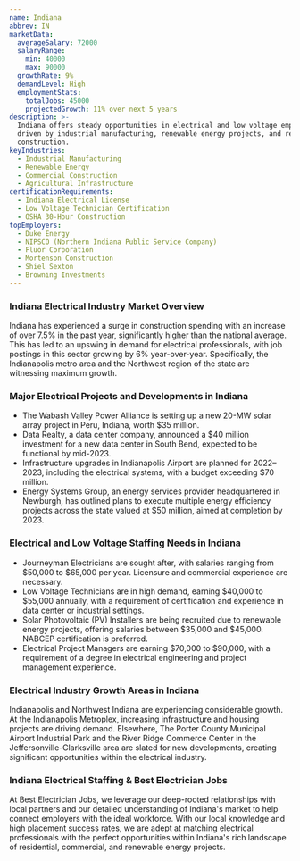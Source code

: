 ```yaml
---
name: Indiana
abbrev: IN
marketData:
  averageSalary: 72000
  salaryRange:
    min: 40000
    max: 90000
  growthRate: 9%
  demandLevel: High
  employmentStats:
    totalJobs: 45000
    projectedGrowth: 11% over next 5 years
description: >-
  Indiana offers steady opportunities in electrical and low voltage employment,
  driven by industrial manufacturing, renewable energy projects, and residential
  construction.
keyIndustries:
  - Industrial Manufacturing
  - Renewable Energy
  - Commercial Construction
  - Agricultural Infrastructure
certificationRequirements:
  - Indiana Electrical License
  - Low Voltage Technician Certification
  - OSHA 30-Hour Construction
topEmployers:
  - Duke Energy
  - NIPSCO (Northern Indiana Public Service Company)
  - Fluor Corporation
  - Mortenson Construction
  - Shiel Sexton
  - Browning Investments
---
```

### Indiana Electrical Industry Market Overview
Indiana has experienced a surge in construction spending with an increase of over 7.5% in the past year, significantly higher than the national average. This has led to an upswing in demand for electrical professionals, with job postings in this sector growing by 6% year-over-year. Specifically, the Indianapolis metro area and the Northwest region of the state are witnessing maximum growth.

### Major Electrical Projects and Developments in Indiana
- The Wabash Valley Power Alliance is setting up a new 20-MW solar array project in Peru, Indiana, worth $35 million.
- Data Realty, a data center company, announced a $40 million investment for a new data center in South Bend, expected to be functional by mid-2023.
- Infrastructure upgrades in Indianapolis Airport are planned for 2022–2023, including the electrical systems, with a budget exceeding $70 million.
- Energy Systems Group, an energy services provider headquartered in Newburgh, has outlined plans to execute multiple energy efficiency projects across the state valued at $50 million, aimed at completion by 2023.

### Electrical and Low Voltage Staffing Needs in Indiana
- Journeyman Electricians are sought after, with salaries ranging from $50,000 to $65,000 per year. Licensure and commercial experience are necessary.
- Low Voltage Technicians are in high demand, earning $40,000 to $55,000 annually, with a requirement of certification and experience in data center or industrial settings.
- Solar Photovoltaic (PV) Installers are being recruited due to renewable energy projects, offering salaries between $35,000 and $45,000. NABCEP certification is preferred.
- Electrical Project Managers are earning $70,000 to $90,000, with a requirement of a degree in electrical engineering and project management experience.

### Electrical Industry Growth Areas in Indiana
Indianapolis and Northwest Indiana are experiencing considerable growth. At the Indianapolis Metroplex, increasing infrastructure and housing projects are driving demand. Elsewhere, The Porter County Municipal Airport Industrial Park and the River Ridge Commerce Center in the Jeffersonville-Clarksville area are slated for new developments, creating significant opportunities within the electrical industry.

### Indiana Electrical Staffing & Best Electrician Jobs
At Best Electrician Jobs, we leverage our deep-rooted relationships with local partners and our detailed understanding of Indiana's market to help connect employers with the ideal workforce. With our local knowledge and high placement success rates, we are adept at matching electrical professionals with the perfect opportunities within Indiana's rich landscape of residential, commercial, and renewable energy projects.
